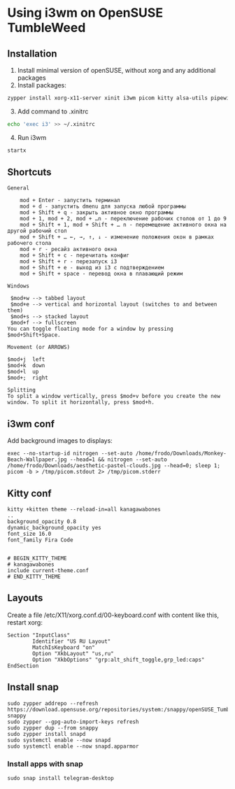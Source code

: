 # Using i3wm on OpenSUSE TumbleWeed
## Installation
1. Install minimal version of openSUSE, without xorg and any additional packages
2. Install packages:
```bash
zypper install xorg-x11-server xinit i3wm picom kitty alsa-utils pipewire-alsa firefox mpv iotop at-spi2-core nitrogen fira-code-fonts
```
3. Add command to .xinitrc
```bash
echo 'exec i3' >> ~/.xinitrc
```
4. Run i3wm
```bash
startx
```
## Shortcuts
````
General

    mod + Enter - запустить терминал
    mod + d - запустить dmenu для запуска любой программы
    mod + Shift + q - закрыть активное окно программы
    mod + 1, mod + 2, mod + …n - переключение рабочих столов от 1 до 9
    mod + Shift + 1, mod + Shift + … n - перемещение активного окна на другой рабочий стол
    mod + Shift + … ←, →, ↑, ↓ - изменение положения окон в рамках рабочего стола
    mod + r - ресайз активного окна
    mod + Shift + c - перечитать конфиг
    mod + Shift + r - перезапуск i3
    mod + Shift + e - выход из i3 с подтверждением
    mod + Shift + space - перевод окна в плавающий режим

Windows

 $mod+w --> tabbed layout
 $mod+e --> vertical and horizontal layout (switches to and between them)
 $mod+s --> stacked layout
 $mod+f --> fullscreen
You can toggle floating mode for a window by pressing $mod+Shift+Space. 

Movement (or ARROWS)

$mod+j  left
$mod+k  down
$mod+l  up
$mod+;  right

Splitting
To split a window vertically, press $mod+v before you create the new window. To split it horizontally, press $mod+h.
````
## i3wm conf 
Add background images to displays:
````
exec --no-startup-id nitrogen --set-auto /home/frodo/Downloads/Monkey-Beach-Wallpaper.jpg --head=1 && nitrogen --set-auto /home/frodo/Downloads/aesthetic-pastel-clouds.jpg --head=0; sleep 1; picom -b > /tmp/picom.stdout 2> /tmp/picom.stderr
````
## Kitty conf
````
kitty +kitten theme --reload-in=all kanagawabones
..
background_opacity 0.8
dynamic_background_opacity yes
font_size 16.0
font_family Fira Code


# BEGIN_KITTY_THEME
# kanagawabones
include current-theme.conf
# END_KITTY_THEME
````
## Layouts
Create a file /etc/X11/xorg.conf.d/00-keyboard.conf with content like this, restart xorg:
````
Section "InputClass"
        Identifier "US RU Layout"
        MatchIsKeyboard "on"
        Option "XkbLayout" "us,ru"
        Option "XkbOptions" "grp:alt_shift_toggle,grp_led:caps"
EndSection
````

## Install snap
````
sudo zypper addrepo --refresh https://download.opensuse.org/repositories/system:/snappy/openSUSE_Tumbleweed snappy
sudo zypper --gpg-auto-import-keys refresh
sudo zypper dup --from snappy
sudo zypper install snapd
sudo systemctl enable --now snapd
sudo systemctl enable --now snapd.apparmor
````
### Install apps with snap
````
sudo snap install telegram-desktop
````
